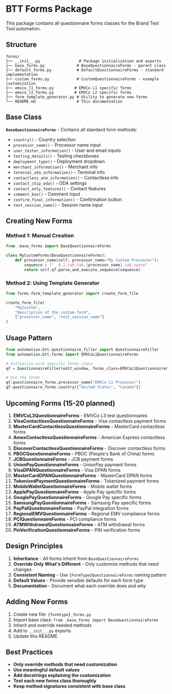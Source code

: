 # BTT Forms Package

This package contains all questionnaire forms classes for the Brand Test Tool automation.

## Structure

```
forms/
├── __init__.py                 # Package initialization and exports
├── base_forms.py              # BaseQuestionnaireForms - parent class
├── default_forms.py           # DefaultQuestionnaireForms - standard implementation
├── custom_forms.py            # CustomQuestionnaireForms - example customization
├── emvco_l1_forms.py         # EMVCo L1 specific forms
├── emvco_l2_forms.py         # EMVCo L2 specific forms
├── form_template_generator.py # Utility to generate new forms
└── README.md                  # This documentation
```

## Base Class

**`BaseQuestionnaireForms`** - Contains all standard form methods:
- `country()` - Country selection
- `processor_name()` - Processor name input
- `user_tester_information()` - User and email inputs
- `testing_details()` - Testing checkboxes
- `deployment_type()` - Deployment dropdown
- `merchant_information()` - Merchant info
- `terminal_atm_information()` - Terminal info
- `contactless_atm_information()` - Contactless info
- `contact_chip_oda()` - ODA settings
- `contact_only_features()` - Contact features
- `comment_box()` - Comment input
- `confirm_final_information()` - Confirmation button
- `test_session_name()` - Session name input

## Creating New Forms

### Method 1: Manual Creation
```python
from .base_forms import BaseQuestionnaireForms

class MyCustomForms(BaseQuestionnaireForms):
    def processor_name(self, processor_name="My Custom Processor"):
        sequence = f"__0.2,tab,tab,{processor_name},tab,space"
        return self.qf.parse_and_execute_sequence(sequence)
```

### Method 2: Using Template Generator
```python
from forms.form_template_generator import create_form_file

create_form_file(
    "MyCustom", 
    "Description of the custom form",
    ["processor_name", "test_session_name"]
)
```

## Usage Pattern

```python
from automation.btt.questionnaire_filler import QuestionnaireFiller
from automation.btt.forms import EMVCoL1QuestionnaireForms

# Initialize with specific forms class
qf = QuestionnaireFiller(edit_window, forms_class=EMVCoL1QuestionnaireForms)

# Use the forms
qf.questionnaire_forms.processor_name("EMVCo L1 Processor")
qf.questionnaire_forms.country(["United States", "Canada"])
```

## Upcoming Forms (15-20 planned)

1. **EMVCoL3QuestionnaireForms** - EMVCo L3 test questionnaires
2. **VisaContactlessQuestionnaireForms** - Visa contactless payment forms
3. **MasterCardContactlessQuestionnaireForms** - MasterCard contactless forms
4. **AmexContactlessQuestionnaireForms** - American Express contactless forms
5. **DiscoverContactlessQuestionnaireForms** - Discover contactless forms
6. **PBOCQuestionnaireForms** - PBOC (People's Bank of China) forms
7. **JCBQuestionnaireForms** - JCB payment forms
8. **UnionPayQuestionnaireForms** - UnionPay payment forms
9. **VisaDPANQuestionnaireForms** - Visa DPAN forms
10. **MasterCardDPANQuestionnaireForms** - MasterCard DPAN forms
11. **TokenizedPaymentQuestionnaireForms** - Tokenized payment forms
12. **MobileWalletQuestionnaireForms** - Mobile wallet forms
13. **ApplePayQuestionnaireForms** - Apple Pay specific forms
14. **GooglePayQuestionnaireForms** - Google Pay specific forms
15. **SamsungPayQuestionnaireForms** - Samsung Pay specific forms
16. **PayPalQuestionnaireForms** - PayPal integration forms
17. **RegionalEMVQuestionnaireForms** - Regional EMV compliance forms
18. **PCIQuestionnaireForms** - PCI compliance forms
19. **ATMWithdrawalQuestionnaireForms** - ATM withdrawal forms
20. **PinVerificationQuestionnaireForms** - PIN verification forms

## Design Principles

1. **Inheritance** - All forms inherit from `BaseQuestionnaireForms`
2. **Override Only What's Different** - Only customize methods that need changes
3. **Consistent Naming** - Use `{FormType}QuestionnaireForms` naming pattern
4. **Default Values** - Provide sensible defaults for each form type
5. **Documentation** - Document what each override does and why

## Adding New Forms

1. Create new file: `{formtype}_forms.py`
2. Import base class: `from .base_forms import BaseQuestionnaireForms`
3. Inherit and override needed methods
4. Add to `__init__.py` exports
5. Update this README

## Best Practices

- **Only override methods that need customization**
- **Use meaningful default values**
- **Add docstrings explaining the customization**
- **Test each new forms class thoroughly**
- **Keep method signatures consistent with base class** 